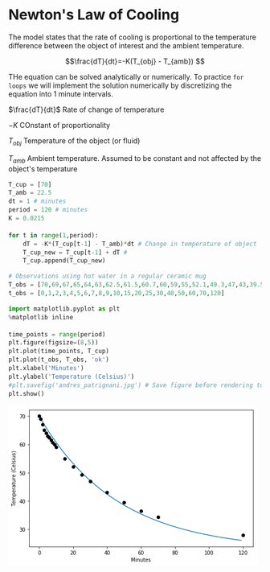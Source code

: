 
# Newton's Law of Cooling

The model states that the rate of cooling is proportional to the temperature difference between the object of interest and the ambient temperature.

$$\frac{dT}{dt}=-K(T_{obj} - T_{amb}) $$

THe equation can be solved analytically or numerically. To practice `for loops` we will implement the solution numerically by discretizing the equation into 1 minute intervals.

$\frac{dT}{dt}$ Rate of change of temperature

$-K$ COnstant of proportionality

$T_{obj}$ Temperature of the object (or fluid)

$T_{amb}$ Ambient temperature. Assumed to be constant and not affected by the object's temperature


```python
T_cup = [70]
T_amb = 22.5
dt = 1 # minutes
period = 120 # minutes
K = 0.0215

for t in range(1,period):
    dT = -K*(T_cup[t-1] - T_amb)*dt # Change in temperature of object
    T_cup_new = T_cup[t-1] + dT # 
    T_cup.append(T_cup_new)

```


```python
# Observations using hot water in a regular ceramic mug
T_obs = [70,69,67,65,64,63,62.5,61.5,60.7,60,59,55,52.1,49.3,47,43,39.5,36.5,34.3,28]
t_obs = [0,1,2,3,4,5,6,7,8,9,10,15,20,25,30,40,50,60,70,120]
```


```python
import matplotlib.pyplot as plt
%matplotlib inline

time_points = range(period)
plt.figure(figsize=(8,5))
plt.plot(time_points, T_cup)
plt.plot(t_obs, T_obs, 'ok')  
plt.xlabel('Minutes')
plt.ylabel('Temperature (Celsius)')
#plt.savefig('andres_patrignani.jpg') # Save figure before rendering to avoid blank image
plt.show()

```


![png](output_3_0.png)

